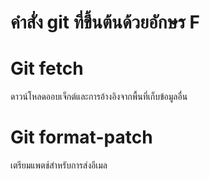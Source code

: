 # คำสั่ง git ที่ขึ้นต้นด้วยอักษร F
# Git fetch
ดาวน์โหลดออบเจ็กต์และการอ้างอิงจากพื้นที่เก็บข้อมูลอื่น
# Git format-patch
เตรียมแพตช์สำหรับการส่งอีเมล
